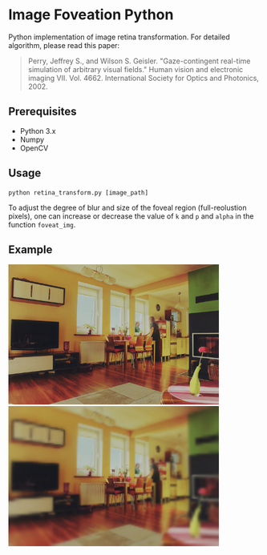 # Image Foveation Python
Python implementation of image retina transformation. For detailed algorithm, please read this paper:

> Perry, Jeffrey S., and Wilson S. Geisler. "Gaze-contingent real-time simulation of arbitrary visual fields." Human vision and electronic imaging VII. Vol. 4662. International Society for Optics and Photonics, 2002.


Prerequisites
---
- Python 3.x
- Numpy
- OpenCV

Usage
---
```
python retina_transform.py [image_path]
```

To adjust the degree of blur and size of the foveal region (full-reolustion pixels), one can increase or decrease the value of ```k``` and ```p``` and ```alpha``` in the function ```foveat_img```. 

Example
---
<img src="images/000000000139.jpg" width="420"> <img src="images/000000000139_RT.jpg" width="420">
